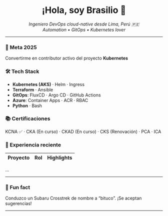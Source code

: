<h1 align="center">¡Hola, soy Brasilio 👋</h1>

<p align="center">
  <em>Ingeniero DevOps cloud-native desde Lima, Perú 🇵🇪</em><br>
  <em>Automation • GitOps • Kubernetes lover</em>
</p>

---

### 🚀 Meta 2025
Convertirme en contributor activo del proyecto **Kubernetes**

### 🛠️ Tech Stack
- **Kubernetes (AKS)** · Helm · Ingress
- **Terraform** · Ansible
- **GitOps**: FluxCD · Argo CD · GitHub Actions
- **Azure**: Container Apps · ACR · RBAC
- **Python** · Bash

### 📚 Certificaciones
KCNA ✅ · CKA (En curso) · CKAD (En curso) · CKS (Renovación) · PCA · ICA

### 💼 Experiencia reciente
| Proyecto | Rol | Highlights |
|----------|-----|------------|
...

---

### 🌱 Fun fact
Conduzco un Subaru Crosstrek de nombre a “bituco”. ¡Se aceptan sugerencias!

---
